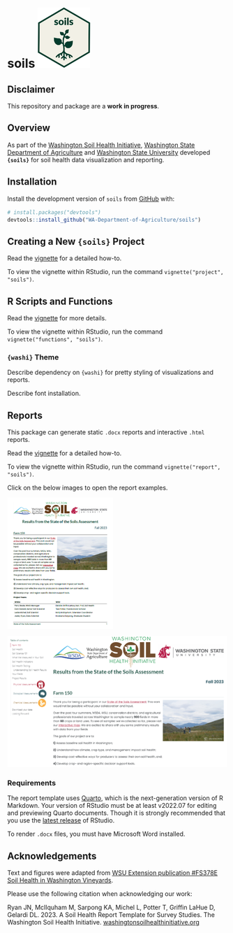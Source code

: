 
# soils <a href="https://wa-department-of-agriculture.github.io/soils/"><img src="man/figures/logo.svg" data-align="right" height="138" /></a>

<!-- badges: start -->
<!-- badges: end -->

## Disclaimer

This repository and package are a **work in progress**.

## Overview

As part of the [Washington Soil Health
Initiative](https://washingtonsoilhealthinitiative.com/), [Washington
State Department of
Agriculture](https://agr.wa.gov/departments/land-and-water/natural-resources/soil-health)
and [Washington State University](https://soilhealth.wsu.edu/) developed
**`{soils}`** for soil health data visualization and reporting.

## Installation

Install the development version of `soils` from
[GitHub](https://github.com/) with:

``` r
# install.packages("devtools")
devtools::install_github("WA-Department-of-Agriculture/soils")
```

## Creating a New `{soils}` Project

Read the
[vignette](https://wa-department-of-agriculture.github.io/soils/articles/project.html)
for a detailed how-to.

To view the vignette within RStudio, run the command
`vignette("project", "soils")`.

## R Scripts and Functions

Read the
[vignette](https://wa-department-of-agriculture.github.io/soils/articles/functions.html)
for more details.

To view the vignette within RStudio, run the command
`vignette("functions", "soils")`.

### `{washi}` Theme

Describe dependency on `{washi}` for pretty styling of visualizations
and reports.

Describe font installation.

## Reports

This package can generate static `.docx` reports and interactive `.html`
reports.

Read the
[vignette](https://wa-department-of-agriculture.github.io/soils/articles/report.html)
for a detailed how-to.

To view the vignette within RStudio, run the command
`vignette("report", "soils")`.

Click on the below images to open the report examples.

[<img src="man/figures/report_docx.png"
data-fig-alt="First page of example .docx report" height="300"
alt="First page of example .docx report" />](https://rawcdn.githack.com/WA-Department-of-Agriculture/soils/944448976992604a12dafbf47258327be0e5ab98/inst/example_reports/example_producer_report.pdf)

[<img src="man/figures/report_html.png"
data-fig-alt="Screenshot of .html report" height="300"
alt="Screenshot of example .html report" />](https://rawcdn.githack.com/WA-Department-of-Agriculture/soils/944448976992604a12dafbf47258327be0e5ab98/inst/example_reports/example_producer_report.html)

### Requirements

The report template uses [Quarto](https://quarto.org/docs/get-started/),
which is the next-generation version of R Markdown. Your version of
RStudio must be at least v2022.07 for editing and previewing Quarto
documents. Though it is strongly recommended that you use the [latest
release](https://posit.co/download/rstudio-desktop/) of RStudio.

To render `.docx` files, you must have Microsoft Word installed.

## Acknowledgements

Text and figures were adapted from [WSU Extension publication \#FS378E
Soil Health in Washington
Vineyards](https://pubs.extension.wsu.edu/soil-health-in-washington-vineyards "WSU Extension publication").

Please use the following citation when acknowledging our work:

Ryan JN, McIlquham M, Sarpong KA, Michel L, Potter T, Griffin LaHue D,
Gelardi DL. 2023. A Soil Health Report Template for Survey Studies. The
Washington Soil Health Initiative.
[washingtonsoilhealthinitiative.org](https://washingtonsoilhealthinitiative.com/)
